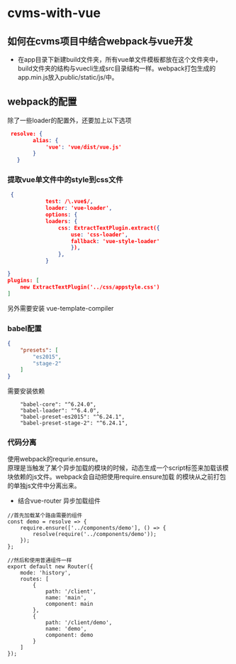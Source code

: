 # cvms-with-vue
## 如何在cvms项目中结合webpack与vue开发  
- 在app目录下新建build文件夹，所有vue单文件模板都放在这个文件夹中，
build文件夹的结构与vuecli生成src目录结构一样。webpack打包生成的app.min.js放入public/static/js/中。
## webpack的配置  
除了一些loader的配置外，还要加上以下选项
```json
 resolve: {
        alias: {
            'vue': 'vue/dist/vue.js'
        }
   }
```  
### 提取vue单文件中的style到css文件  
```json
 {
            test: /\.vue$/,
            loader: 'vue-loader',
            options: {
            loaders: {
                css: ExtractTextPlugin.extract({
                    use: 'css-loader',
                    fallback: 'vue-style-loader'
                    }),
                },
            }

}
plugins: [
    new ExtractTextPlugin('../css/appstyle.css')
]
```  
另外需要安装 vue-template-compiler 
### babel配置  
```json
{
    "presets": [
        "es2015",
        "stage-2"
    ]
}
```  
需要安装依赖  
```
    "babel-core": "^6.24.0",
    "babel-loader": "^6.4.0",
    "babel-preset-es2015": "^6.24.1",
    "babel-preset-stage-2": "^6.24.1",
```  
### 代码分离  
使用webpack的requrie.ensure。  
原理是当触发了某个异步加载的模块的时候，动态生成一个script标签来加载该模块依赖的js文件。webpack会自动把使用require.ensure加载
的模块从之前打包的单独js文件中分离出来。  
- 结合vue-router 异步加载组件  
```
//首先加载某个路由需要的组件
const demo = resolve => {
    require.ensure(['../components/demo'], () => {
        resolve(require('../components/demo'));
    });
};

//然后和使用普通组件一样
export default new Router({
    mode: 'history',
    routes: [
        {
            path: '/client',
            name: 'main',
            component: main
        },
        {
            path: '/client/demo',
            name: 'demo',
            component: demo
        }
    ]
});
```


